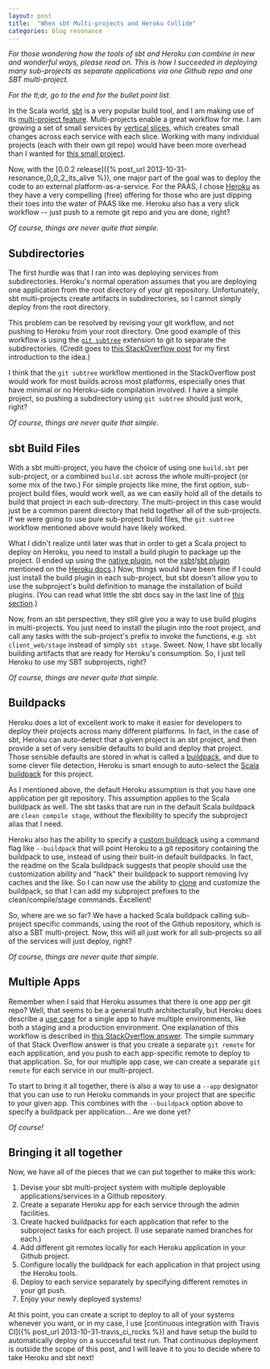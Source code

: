 ```yaml
---
layout: post
title:  "When sbt Multi-projects and Heroku Collide"
categories: blog resonance
---
```


*For those wondering how the tools of sbt and Heroku can combine in new and wonderful ways, please read on. This is how I succeeded in deploying many sub-projects as separate applications via one Github repo and one SBT multi-project.*

*For the tl;dr, go to the end for the bullet point list.*

In the Scala world, [sbt][sbt] is a very popular build tool, and I am making use of its [multi-project feature][multi]. Multi-projects enable a great workflow for me. I am growing a set of small services by [vertical slices][vert], which creates small changes across each service with each slice. Working with many individual projects (each with their own git repo) would have been more overhead than I wanted for [this small project][repo].

Now, with the [0.0.2 release]({% post_url 2013-10-31-resonance_0_0_2_its_alive %}), one major part of the goal was to deploy the code to an external platform-as-a-service. For the PAAS, I chose [Heroku][heroku] as they have a very compelling (free) offering for those who are just dipping their toes into the water of PAAS like me. Heroku also has a very slick workflow -- just push to a remote git repo and you are done, right?

*Of course, things are never quite that simple.*

## Subdirectories

The first hurdle was that I ran into was deploying services from subdirectories. Heroku's normal operation assumes that you are deploying one application from the root directory of your git repository. Unfortunately, sbt multi-projects create artifacts in subdirectories, so I cannot simply deploy from the root directory. 

This problem can be resolved by revising your git workflow, and not pushing to Heroku from your root directory. One good example of this workflow is using the [``git subtree``][subtree] extension to git to separate the subdirectories. (Credit goes to [this StackOverflow post][sopost] for my first introduction to the idea.)

I think that the ``git subtree`` workflow mentioned in the StackOverflow post would work for most builds across most platforms, especially ones that have minimal or no Heroku-side compilation involved. I have a simple project, so pushing a subdirectory using ``git subtree`` should just work, right?

*Of course, things are never quite that simple.*

## sbt Build Files

With a sbt multi-project, you have the choice of using one ``build.sbt`` per sub-project, or a combined ``build.sbt`` across the whole multi-project (or some mix of the two.) For simple projects like mine, the first option, sub-project build files, would work well, as we can easily hold all of the details to build that project in each sub-directory. The multi-project in this case would just be a common parent directory that held together all of the sub-projects. If we were going to use pure sub-project build files, the ``git subtree`` workflow mentioned above would have likely worked.

What I didn't realize until later was that in order to get a Scala project to deploy on Heroku, you need to install a build plugin to package up the project. (I ended up using the [native plugin][native], not the [xsbt][xsbtone]/[sbt plugin][sbtone] mentioned on the [Heroku docs][herokudocs].) Now, things would have been fine if I could just install the build plugin in each sub-project, but sbt doesn't allow you to use the subproject's build definition to manage the installation of build plugins. (You can read what little the sbt docs say in the last line of [this section][section].)

Now, from an sbt perspective, they still give you a way to use build plugins in multi-projects. You just need to install the plugin into the root project, and call any tasks with the sub-project's prefix to invoke the functions, e.g. ``sbt client_web/stage`` instead of simply ``sbt stage``. Sweet. Now, I have sbt locally building artifacts that are ready for Heroku's consumption. So, I just tell Heroku to use my SBT subprojects, right?

*Of course, things are never quite that simple.*

## Buildpacks

Heroku does a lot of excellent work to make it easier for developers to deploy their projects across many different platforms. In fact, in the case of sbt, Heroku can auto-detect that a given project is an sbt project, and then provide a set of very sensible defaults to build and deploy that project. Those sensible defaults are stored in what is called a [buildpack][buildpack], and due to some clever file detection, Heroku is smart enough to auto-select the [Scala buildpack][scalabuildpack] for this project.

As I mentioned above, the default Heroku assumption is that you have one application per git repository. This assumption applies to the Scala buildpack as well. The sbt tasks that are run in the default Scala buildpack are ``clean compile stage``, without the flexibility to specify the subproject alias that I need.

Heroku also has the ability to specify a [custom buildpack][custom] using a command flag like ``--buildpack`` that will point Heroku to a git repository containing the buildpack to use, instead of using their built-in default buildpacks. In fact, the readme on the Scala buildpack suggests that people should use the customization ability and "hack" their buildpack to support removing Ivy caches and the like. So I can now use the ability to [clone][clone] and customize the buildpack, so that I can add my subproject prefixes to the clean/compile/stage commands. Excellent! 

So, where are we so far? We have a hacked Scala buildpack calling sub-project specific commands, using the root of the Github repository, which is also a SBT multi-project. Now, this will all just work for all sub-projects so all of the services will just deploy, right?

*Of course, things are never quite that simple.*

## Multiple Apps

Remember when I said that Heroku assumes that there is one app per git repo? Well, that seems to be a general truth architecturally, but Heroku does describe a [use case][usecase] for a single app to have multiple environments, like both a staging and a production environment. One explanation of this workflow is described in [this StackOverflow answer][stackanswer]. The simple summary of that Stack Overflow answer is that you create a separate ``git remote`` for each application, and you push to each app-specific remote to deploy to that application. So, for our multiple app case, we can create a separate ``git remote`` for each service in our multi-project.

To start to bring it all together, there is also a way to use a ``--app`` designator that you can use to run Heroku commands in your project that are specific to your given app. This combines with the ``--buildpack`` option above to specify a buildpack per application... Are we done yet?

*Of course!*

## Bringing it all together

Now, we have all of the pieces that we can put together to make this work:

1. Devise your sbt multi-project system with multiple deployable applications/services in a Github repository.
1. Create a separate Heroku app for each service through the admin facilities.
1. Create hacked buildpacks for each application that refer to the subproject tasks for each project. (I use separate named branches for each.)
1. Add different git remotes locally for each Heroku application in your Github project.
1. Configure locally the buildpack for each application in that project using the Heroku tools.
1. Deploy to each service separately by specifying different remotes in your git push.
1. Enjoy your newly deployed systems!

At this point, you can create a script to deploy to all of your systems whenever you want, or in my case, I use [continuous integration with Travis CI]({% post_url 2013-10-31-travis_ci_rocks %}) and have setup the build to automatically deploy on a successful test run. That continuous deployment is outside the scope of this post, and I will leave it to you to decide where to take Heroku and sbt next!

[stackanswer]: http://stackoverflow.com/a/5129733/12562
[usecase]: https://devcenter.heroku.com/articles/multiple-environments
[clone]: https://github.com/jasonklarsen/heroku-buildpack-scala
[custom]: https://devcenter.heroku.com/articles/buildpacks#using-a-custom-buildpack
[soPost]: http://stackoverflow.com/questions/5977234/how-can-i-push-a-part-of-my-git-repo-to-heroku
[subtree]: https://github.com/apenwarr/git-subtree
[herokudocs]: https://devcenter.heroku.com/articles/getting-started-with-scala
[native]: https://github.com/sbt/sbt-native-packager
[sbtone]: https://github.com/sbt/sbt-start-script
[xsbtone]: https://github.com/typesafehub/xsbt-start-script-plugin
[section]: http://www.scala-sbt.org/0.13.0/docs/Getting-Started/Multi-Project.html#default-root-project
[buildpack]: https://devcenter.heroku.com/articles/buildpacks
[scalabuildpack]: https://github.com/heroku/heroku-buildpack-scala
[sbt]: http://www.scala-sbt.org/
[multi]: http://www.scala-sbt.org/release/docs/Getting-Started/Multi-Project.html
[vert]: http://c2.com/cgi/wiki?SliceSystemsVertically
[heroku]: https://www.heroku.com/
[repo]: https://github.com/jasonklarsen/resonance
